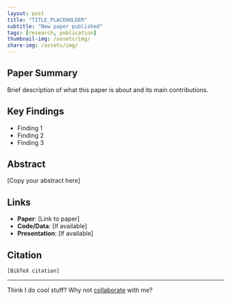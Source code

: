 ```yaml
---
layout: post
title: "TITLE_PLACEHOLDER"
subtitle: "New paper published"
tags: [research, publication]
thumbnail-img: /assets/img/
share-img: /assets/img/
---
```


## Paper Summary

Brief description of what this paper is about and its main contributions.

## Key Findings

- Finding 1
- Finding 2
- Finding 3

## Abstract

[Copy your abstract here]

## Links

- **Paper**: [Link to paper]
- **Code/Data**: [If available]
- **Presentation**: [If available]

## Citation

```
[BibTeX citation]
```

---

Think I do cool stuff? Why not [collaborate](../collaborate) with me?